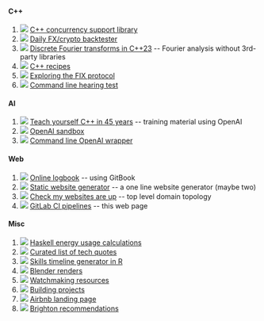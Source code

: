 #### C++

1. [![](https://gitlab.com/germs-dev/concurrency-support-library/badges/main/pipeline.svg)](https://gitlab.com/germs-dev/concurrency-support-library/-/pipelines/latest) [C++ concurrency support library](https://threads.cpp.run/)
1. [![](https://gitlab.com/germs-dev/bt/badges/main/pipeline.svg)](https://gitlab.com/germs-dev/bt/-/pipelines/) [Daily FX/crypto backtester](https://cpp.run/)
1. [![](https://gitlab.com/germs-dev/dft/badges/main/pipeline.svg)](https://gitlab.com/germs-dev/dft/-/pipelines/latest) [Discrete Fourier transforms in C++23](https://dft.germs.dev/) -- Fourier analysis without 3rd-party libraries
1. [![](https://gitlab.com/germs-dev/cpp/badges/main/pipeline.svg)](https://gitlab.com/germs-dev/cpp/-/pipelines/latest) [C++ recipes](https://cpp.turpin.dev/)
1. [![](https://gitlab.com/germs-dev/fix/badges/main/pipeline.svg)](https://gitlab.com/germs-dev/fix/pipelines/latest) [Exploring the FIX protocol](https://fix.germs.dev)
1. [![](https://gitlab.com/germs-dev/hear/badges/main/pipeline.svg)](https://gitlab.com/germs-dev/hear/pipelines/latest) [Command line hearing test](https://gitlab.com/germs-dev/hear/)

#### AI

1. [![](https://gitlab.com/germs-dev/cs/badges/main/pipeline.svg)](https://gitlab.com/germs-dev/cs/-/pipelines/) [Teach yourself C++ in 45 years](https://turpin.dev/) -- training material using OpenAI
1. [![](https://gitlab.com/germs-dev/openai/badges/main/pipeline.svg)](https://gitlab.com/germs-dev/openai/-/pipelines/latest) [OpenAI sandbox](https://openai.germs.dev/)
1. [![](https://gitlab.com/germs-dev/scripts/badges/main/pipeline.svg)](https://gitlab.com/germs-dev/scripts/-/pipelines/latest) [Command line OpenAI wrapper](https://turpin.cloud/)

#### Web

1. [![](https://gitlab.com/germs-dev/deanturpin/badges/main/pipeline.svg)](https://gitlab.com/germs-dev/deanturpin/-/pipelines/latest) [Online logbook](https://turpin.one/) -- using GitBook 
1. [![](https://gitlab.com/germs-dev/webmeup/badges/main/pipeline.svg)](https://gitlab.com/germs-dev/webmeup/-/pipelines/latest) [Static website generator](https://turpin.cloud/#static-website-generator) -- a one line website generator (maybe two)
1. [![](https://gitlab.com/germs-dev/tracehost/badges/main/pipeline.svg)](https://gitlab.com/germs-dev/tracehost/-/pipelines/latest) [Check my websites are up](https://germs.dev/) -- top level domain topology
1. [![](https://gitlab.com/germs-dev/pipelines/badges/main/pipeline.svg)](https://gitlab.com/germs-dev/pipelines/-/pipelines/latest) [GitLab CI pipelines](https://deanturp.in/) -- this web page

#### Misc

1. [![](https://gitlab.com/germs-dev/energy/badges/main/pipeline.svg)](https://gitlab.com/germs-dev/energy/-/pipelines/latest) [Haskell energy usage calculations](https://energy.turpin.cloud/)
1. [![](https://gitlab.com/germs-dev/quotations/badges/main/pipeline.svg)](https://gitlab.com/germs-dev/quotations/-/pipelines/latest) [Curated list of tech quotes](https://quotations.germs.dev/)
1. [![](https://gitlab.com/germs-dev/skills/badges/main/pipeline.svg)](https://gitlab.com/germs-dev/skills/-/pipelines/latest) [Skills timeline generator in R](https://skills.turpin.dev/)
1. [![](https://gitlab.com/germs-dev/render/badges/main/pipeline.svg)](https://gitlab.com/germs-dev/render/-/pipelines/latest) [Blender renders](https://render.germs.dev/)
1. [![](https://gitlab.com/germs-dev/pbwc/badges/main/pipeline.svg)](https://gitlab.com/germs-dev/pbwc/-/pipelines/latest) [Watchmaking resources](https://watch.turpin.one/)
1. [![](https://gitlab.com/deanturpin/idrawhouses/badges/main/pipeline.svg)](https://gitlab.com/deanturpin/idrawhouses/-/pipelines/latest) [Building projects](https://build.sima.one/)
1. [![](https://gitlab.com/germs-dev/mews-one/badges/main/pipeline.svg)](https://gitlab.com/germs-dev/mews-one/-/pipelines/latest) [Airbnb landing page](https://mews.one/)
1. [![](https://gitlab.com/germs-dev/brighton/badges/main/pipeline.svg)](https://gitlab.com/germs-dev/brighton/-/pipelines/latest) [Brighton recommendations](https://sima.one/)

